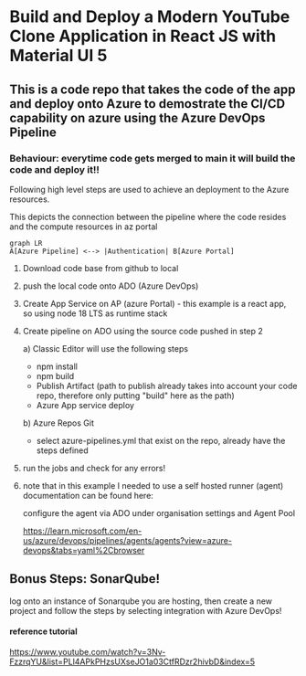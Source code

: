 # Build and Deploy a Modern YouTube Clone Application in React JS with Material UI 5

## This is a code repo that takes the code of the app and deploy onto Azure to demostrate the CI/CD capability on azure using the Azure DevOps Pipeline

### Behaviour: everytime code gets merged to main it will build the code and deploy it!!

Following high level steps are used to achieve an deployment to the Azure resources.

This depicts the connection between the pipeline where the code resides and the compute resources in az portal

``` mermaid
graph LR
A[Azure Pipeline] <--> |Authentication| B[Azure Portal]

```

1) Download code base from github to local
2) push the local code onto ADO (Azure DevOps)
3) Create App Service on AP (azure Portal) - this example is a react app, so using node 18 LTS as runtime stack
4) Create pipeline on ADO using the source code pushed in step 2

   a) Classic Editor will use the following steps
   - npm install
   - npm build
   - Publish Artifact (path to publish already takes into account your code repo, therefore only putting "build" here as the path)
   - Azure App service deploy
   
   b) Azure Repos Git
    - select azure-pipelines.yml that exist on the repo, already have the steps defined

5) run the jobs and check for any errors!
6) note that in this example I needed to use a self hosted runner (agent) documentation can be found here:

   configure the agent via ADO under organisation settings and Agent Pool

   https://learn.microsoft.com/en-us/azure/devops/pipelines/agents/agents?view=azure-devops&tabs=yaml%2Cbrowser



## Bonus Steps: SonarQube!
log onto an instance of Sonarqube you are hosting, then create a new project and follow the steps by selecting integration with Azure DevOps!



#### reference tutorial
https://www.youtube.com/watch?v=3Nv-FzzrqYU&list=PLl4APkPHzsUXseJO1a03CtfRDzr2hivbD&index=5
